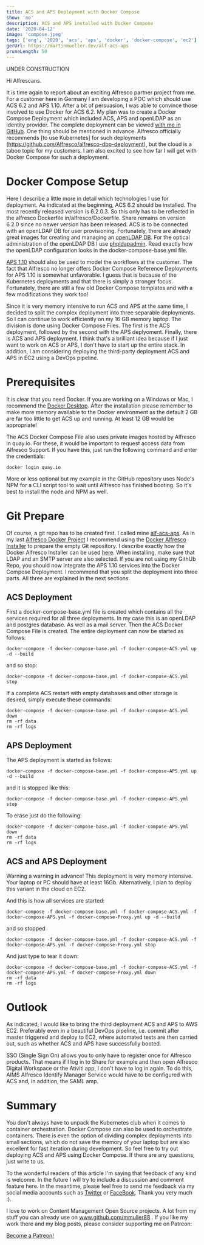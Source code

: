 ```yaml
---
title: ACS and APS Deployment with Docker Compose
show: 'no'
description: ACS and APS installed with Docker Compose
date: '2020-04-12'
image: 'compose.jpeg'
tags: ['eng', '2020', 'acs', 'aps', 'docker', 'docker-compose', 'ec2']
gerUrl: https://martinmueller.dev/alf-acs-aps
pruneLength: 50
---
```


UNDER CONSTRUCTION

Hi Alfrescans.

It is time again to report about an exciting Alfresco partner project from me. For a customer here in Germany I am developing a POC which should use ACS 6.2 and APS 1.10. After a bit of persuasion, I was able to convince those involved to use Docker for ACS 6.2. My plan was to create a Docker Compose Deployment which included ACS, APS and openLDAP as an identity provider. The complete deployment can be viewed [with me in GitHub](https://github.com/mmuller88/alf-acs-aps). One thing should be mentioned in advance. Alfresco officially recommends [to use Kubernetes] for such deployments (https://github.com/Alfresco/alfresco-dbp-deployment), but the cloud is a taboo topic for my customers. I am also excited to see how far I will get with Docker Compose for such a deployment.

# Docker Compose Setup
Here I describe a little more in detail which technologies I use for deployment. As indicated at the beginning, ACS 6.2 should be installed. The most recently released version is 6.2.0.3. So this only has to be reflected in the alfresco Dockerfile in/alfresco/Dockerfile. Share remains on version 6.2.0 since no newer version has been released. ACS is to be connected with an openLDAP DB for user provisioning. Fortunately, there are already great images for creating and managing an [openLDAP DB](https://github.com/osixia/docker-openldap). For the optical administration of the openLDAP DB I use [phpldapadmin](http://phpldapadmin.sourceforge.net/wiki/index.php/Main_Page). Read exactly how the openLDAP configuration looks in the docker-compose-base.yml file.

[APS 1.10](https://docs.alfresco.com/process-services1.10/concepts/welcome.html) should also be used to model the workflows at the customer. The fact that Alfresco no longer offers Docker Compose Reference Deployments for APS 1.10 is somewhat unfavorable. I guess that is because of the Kubernetes deployments and that there is simply a stronger focus. Fortunately, there are still a few old Docker Compose templates and with a few modifications they work too!

Since it is very memory intensive to run ACS and APS at the same time, I decided to split the complex deployment into three separable deployments. So I can continue to work efficiently on my 16 GB memory laptop. The division is done using Docker Compose Files. The first is the ACS deployment, followed by the second with the APS deplyoment. Finally, there is ACS and APS deployment. I think that's a brilliant idea because if I just want to work on ACS or APS, I don't have to start up the entire stack. In addition, I am considering deploying the third-party deployment ACS and APS in EC2 using a DevOps pipeline.

# Prerequisites
It is clear that you need Docker. If you are working on a Windows or Mac, I recommend the [Docker Desktop](https://www.docker.com/products/docker-desktop). After the installation please remember to make more memory available to the Docker environment as the default 2 GB are far too little to get ACS up and running. At least 12 GB would be appropriate!

The ACS Docker Compose File also uses private images hosted by Alfresco in quay.io. For these, it would be important to request access data from Alfresco Support. If you have this, just run the following command and enter the credentials:

```
docker login quay.io
```

More or less optional but my example in the GitHub repository uses Node's NPM for a CLI script tool to wait until Alfresco has finished booting. So it's best to install the node and NPM as well.

# Git Prepare
Of course, a git repo has to be created first. I called mine [alf-acs-aps](https://github.com/mmuller88/alf-acs-aps). As in my last [Alfresco Docker Project](https://martinmueller.dev/start-script) I recommend using the [Docker Alfresco Installer](https://github.com/Alfresco/alfresco-docker-installer) to prepare the empty Git repository. I describe exactly how the Docker Alfresco Installer can be used [here](https://github.com/mmuller88/alfresco-docker-installer). When installing, make sure that LDAP and an SMTP server are also selected. If you are not using my GithUb Repo, you should now integrate the APS 1.10 services into the Docker Compose Deployment. I recommend that you split the deployment into three parts. All three are explained in the next sections.

## ACS Deployment
First a docker-compose-base.yml file is created which contains all the services required for all three deployments. In my case this is an openLDAP and postgres database. As well as a mail server. Then the ACS Docker Compose File is created. The entire deployment can now be started as follows:

```
docker-compose -f docker-compose-base.yml -f docker-compose-ACS.yml up -d --build
```

and so stop:

```
docker-compose -f docker-compose-base.yml -f docker-compose-ACS.yml stop
```

If a complete ACS restart with empty databases and other storage is desired, simply execute these commands:

```
docker-compose -f docker-compose-base.yml -f docker-compose-ACS.yml down
rm -rf data
rm -rf logs
```

## APS Deployment
The APS deployment is started as follows:

```
docker-compose -f docker-compose-base.yml -f docker-compose-APS.yml up -d --build
```

and it is stopped like this:

```
docker-compose -f docker-compose-base.yml -f docker-compose-APS.yml stop
```

To erase just do the following:

```
docker-compose -f docker-compose-base.yml -f docker-compose-APS.yml down
rm -rf data
rm -rf logs
```

## ACS and APS Deployment
Warning a warning in advance! This deployment is very memory intensive. Your laptop or PC should have at least 16Gb. Alternatively, I plan to deploy this variant in the cloud on EC2.

And this is how all services are started:

```
docker-compose -f docker-compose-base.yml -f docker-compose-ACS.yml -f docker-compose-APS.yml -f docker-compose-Proxy.yml up -d --build
```

and so stopped

```
docker-compose -f docker-compose-base.yml -f docker-compose-ACS.yml -f docker-compose-APS.yml -f docker-compose-Proxy.yml stop
```

And just type to tear it down:

```
docker-compose -f docker-compose-base.yml -f docker-compose-ACS.yml -f docker-compose-APS.yml -f docker-compose-Proxy.yml down
rm -rf data
rm -rf logs
```

# Outlook
As indicated, I would like to bring the third deployment ACS and APS to AWS EC2. Preferably even in a beautiful DevOps pipeline, i.e. commit after master triggered and deploy to EC2, where automated tests are then carried out, such as whether ACS and APS have successfully booted.

SSO (Single Sign On) allows you to only have to register once for Alfresco products. That means if I log in to Share for example and then open Alfresco Digital Workspace or the Ativiti app, I don't have to log in again. To do this, AIMS Alfresco Identify Manager Service would have to be configured with ACS and, in addition, the SAML amp.

# Summary
You don't always have to unpack the Kubernetes club when it comes to container orchestration. Docker Compose can also be used to orchestrate containers. There is even the option of dividing complex deployments into small sections, which do not save the memory of your laptop but are also excellent for fast iteration during development. So feel free to try out deploying ACS and APS using Docker Compose. If there are any questions, just write to us.

To the wonderful readers of this article I'm saying that feedback of any kind is welcome. In the future I will try to include a discussion and comment feature here. In the meantime, please feel free to send me feedback via my social media accounts such as [Twitter](https://twitter.com/MartinMueller_) or [FaceBook](https://www.facebook.com/martin.muller.10485). Thank you very much :).

I love to work on Content Management Open Source projects. A lot from my stuff you can already use on www.github.com/mmuller88 . If you like my work there and my blog posts, please consider supporting me on Patreon:

<a href="https://www.patreon.com/bePatron?u=29010217" data-patreon-widget-type="become-patron-button">Become a Patreon!</a><script async src="https://c6.patreon.com/becomePatronButton.bundle.js"></script>